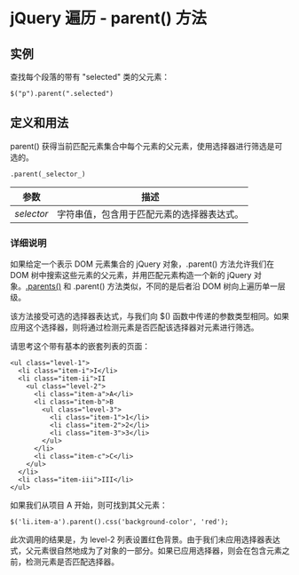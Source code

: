 # jQuery 遍历 - parent() 方法



## 实例

查找每个段落的带有 "selected" 类的父元素：

```
$("p").parent(".selected")

```

## 定义和用法

parent() 获得当前匹配元素集合中每个元素的父元素，使用选择器进行筛选是可选的。

```
.parent(_selector_)
```

| 参数 | 描述 |
| --- | --- |
| _selector_ | 字符串值，包含用于匹配元素的选择器表达式。 |

### 详细说明

如果给定一个表示 DOM 元素集合的 jQuery 对象，.parent() 方法允许我们在 DOM 树中搜索这些元素的父元素，并用匹配元素构造一个新的 jQuery 对象。[.parents()](/jquery/traversing_parents.asp) 和 .parent() 方法类似，不同的是后者沿 DOM 树向上遍历单一层级。

该方法接受可选的选择器表达式，与我们向 $() 函数中传递的参数类型相同。如果应用这个选择器，则将通过检测元素是否匹配该选择器对元素进行筛选。

请思考这个带有基本的嵌套列表的页面：

```
<ul class="level-1">
  <li class="item-i">I</li>
  <li class="item-ii">II
    <ul class="level-2">
      <li class="item-a">A</li>
      <li class="item-b">B
        <ul class="level-3">
          <li class="item-1">1</li>
          <li class="item-2">2</li>
          <li class="item-3">3</li>
        </ul>
      </li>
      <li class="item-c">C</li>
    </ul>
  </li>
  <li class="item-iii">III</li>
</ul>

```

如果我们从项目 A 开始，则可找到其父元素：

```
$('li.item-a').parent().css('background-color', 'red');
```

此次调用的结果是，为 level-2 列表设置红色背景。由于我们未应用选择器表达式，父元素很自然地成为了对象的一部分。如果已应用选择器，则会在包含元素之前，检测元素是否匹配选择器。



